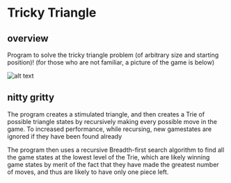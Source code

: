 Tricky Triangle
======

## overview

Program to solve the tricky triangle problem (of arbitrary size and starting position)!
	(for those who are not familiar, a picture of the game is below)

![alt text](http://www.liebcraft.com/uploads/4/6/9/0/4690740/__3709963_orig.jpg "Tricky Triangle")


## nitty gritty

The program creates a stimulated triangle, and then creates a Trie of possible triangle states by recursively making every possible move in the game. To increased performance, while recursing, new gamestates are ignored if they have been found already 
	
The program then uses a recursive Breadth-first search algorithm to find all the game states at the lowest level of the Trie, which are likely winning game states by merit of the fact that they have made the greatest number of moves, and thus are likely to have only one piece left.
	 
	 
	 